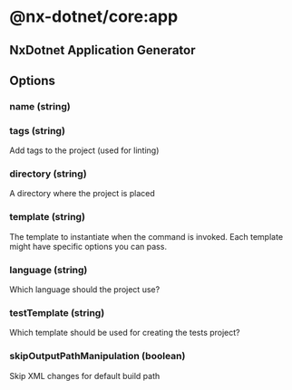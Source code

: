 # @nx-dotnet/core:app

## NxDotnet Application Generator

## Options

### name (string)

### tags (string)

Add tags to the project (used for linting)

### directory (string)

A directory where the project is placed

### template (string)

The template to instantiate when the command is invoked. Each template might have specific options you can pass.

### language (string)

Which language should the project use?

### testTemplate (string)

Which template should be used for creating the tests project?

### skipOutputPathManipulation (boolean)

Skip XML changes for default build path
